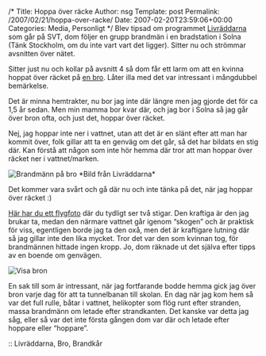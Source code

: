 /*
 Title: Hoppa över räcke
 Author: nsg
 Template: post
 Permalink: /2007/02/21/hoppa-over-racke/
 Date: 2007-02-20T23:59:06+00:00
 Categories: Media, Personligt
*/
Blev tipsad om programmet [Livräddarna][1] som går på SVT, dom följer en grupp brandmän i en bradstation i Solna (Tänk Stockholm, om du inte vart vart det ligger). Sitter nu och strömmar avsnitten över nätet.

Sitter just nu och kollar på avsnitt 4 så dom får ett larm om att en kvinna hoppat över räcket på [en bro][2]. Låter illa med det var intressant i mångdubbel bemärkelse.

Det är minna hemtrakter, nu bor jag inte där längre men jag gjorde det för ca 1,5 år sedan. Men min mamma bor kvar där, och jag bor i Solna så jag går över bron ofta, och just det, hoppar över räcket.

Nej, jag hoppar inte ner i vattnet, utan att det är en slänt efter att man har kommit över, folk gillar att ta en genväg om det går, så det har bildats en stig där. Kan förstå att någon som inte hör hemma där tror att man hoppar över räcket ner i vattnet/marken.

<img id="image317" src="http://cdn.junkpile.se/2007/02/branmann-bron.png" alt="Brandmänn på bro" />  
*Bild från Livräddarna*

Det kommer vara svårt och gå där nu och inte tänka på det, när jag hoppar över räcket :) 

[Här har du ett flygfoto][3] där du tydligt ser två stigar. Den kraftiga är den jag brukar ta, medan den närmare vattnet går igenom &#8220;skogen&#8221; och är praktisk för viss, egentligen borde jag ta den oxå, men det är kraftigare lutning där så jag gillar inte den lika mycket. Tror det var den som kvinnan tog, för brandmännen hittade ingen kropp. Jo, dom räknade ut det själva efter tipps av en boende om genvägen.

<img id="image318" src="http://cdn.junkpile.se/2007/02/visa-bro.png" alt="Visa bron" />

En sak till som är intressant, när jag fortfarande bodde hemma gick jag över bron varje dag för att ta tunnelbanan till skolan. En dag när jag kom hem så var det full rulle, båtar i vattnet, helikopter som flög runt efter stranden, massa brandmänn om letade efter strandkanten. Det kanske var detta jag såg, eller så var det inte första gången dom var där och letade efter hoppare eller &#8220;hoppare&#8221;.

:: Livräddarna, Bro, Brandkår

<small></small>

 [1]: http://svt.se/svt/jsp/Crosslink.jsp?d=61081&#038;from=program_ao
 [2]: http://maps.google.com/?ie=UTF8&#038;z=16&#038;ll=59.350302,17.972775&#038;spn=0.00839,0.020084&#038;om=1
 [3]: http://www.hitta.se/LargeMap.aspx?ShowSatellite=true&#038;cx=1623239&#038;cy=6582934&#038;z=0